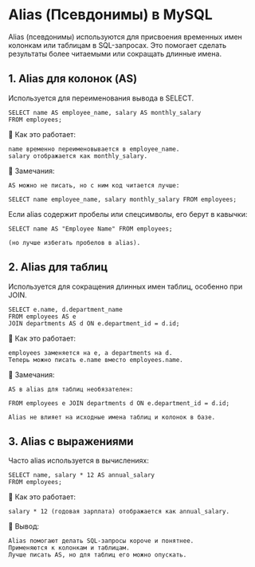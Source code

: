 # Alias (Псевдонимы) в MySQL

Alias (псевдонимы) используются для присвоения временных имен колонкам или таблицам в SQL-запросах. Это помогает сделать результаты более читаемыми или сокращать длинные имена.

## 1. Alias для колонок (AS)

Используется для переименования вывода в SELECT.

```
SELECT name AS employee_name, salary AS monthly_salary
FROM employees;
```

🔹 Как это работает:

    name временно переименовывается в employee_name.
    salary отображается как monthly_salary.

📌 Замечания:

    AS можно не писать, но с ним код читается лучше:
```
SELECT name employee_name, salary monthly_salary FROM employees;
```

Если alias содержит пробелы или спецсимволы, его берут в кавычки:

    SELECT name AS "Employee Name" FROM employees;

    (но лучше избегать пробелов в alias).

## 2. Alias для таблиц

Используется для сокращения длинных имен таблиц, особенно при JOIN.
```
SELECT e.name, d.department_name
FROM employees AS e
JOIN departments AS d ON e.department_id = d.id;
```
🔹 Как это работает:

    employees заменяется на e, а departments на d.
    Теперь можно писать e.name вместо employees.name.

📌 Замечания:

    AS в alias для таблиц необязателен:

    FROM employees e JOIN departments d ON e.department_id = d.id;

    Alias не влияет на исходные имена таблиц и колонок в базе.

## 3. Alias с выражениями

Часто alias используется в вычислениях:
```
SELECT name, salary * 12 AS annual_salary
FROM employees;
```
🔹 Как это работает:

    salary * 12 (годовая зарплата) отображается как annual_salary.

📌 Вывод:

    Alias помогают делать SQL-запросы короче и понятнее.
    Применяются к колонкам и таблицам.
    Лучше писать AS, но для таблиц его можно опускать.

